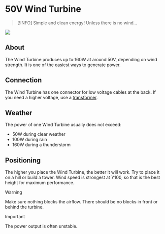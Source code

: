 # 50V Wind Turbine

> [!INFO]
> Simple and clean energy!
> Unless there is no wind...

<img src="/50v-wind-turbine/wind-turbine.png" class="rounded" />

## About

The Wind Turbine produces up to 160W at around 50V, depending on wind strength. It is one of the easiest ways to generate power.

## Connection

The Wind Turbine has one connector for low voltage cables at the back. If you need a higher voltage, use a [transformer](/1-beginner/transformers.md).

## Weather

The power of one Wind Turbine usually does not exceed:

- 50W during clear weather
- 100W during rain
- 160W during a thunderstorm

## Positioning

The higher you place the Wind Turbine, the better it will work. Try to place it on a hill or build a tower. Wind speed is strongest at Y100, so that is the best height for maximum performance.

> [!WARNING]
> Make sure nothing blocks the airflow. There should be no blocks in front or behind the turbine.

> [!IMPORTANT]
> The power output is often unstable.
